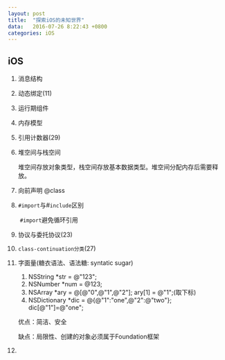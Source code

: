 ```yaml
---
layout: post
title:	"探索iOS的未知世界"
data:	2016-07-26 8:22:43 +0800
categories:	iOS
---
```



## iOS

1. 消息结构

2. 动态绑定(11)

3. 运行期组件

4. 内存模型

5. 引用计数器(29)

6. 堆空间与栈空间

   ​	堆空间存放对象类型，栈空间存放基本数据类型。堆空间分配内存后需要释放。

7. 向前声明 @class

8. `#import`与#`include`区别

   ​	`#import`避免循环引用

9. 协议与委托协议(23)

10. `class-continuation分类`(27)

11. 字面量(糖衣语法、语法糖: syntatic sugar)

    1. NSString *str = @"123";
    2. NSNumber *num = @123;
    3. NSArray *ary = @[@"0",@"1",@"2"];     ary[1] = @"1";(取下标)
    4. NSDictionary *dic =  @{@"1":"one",@"2":@"two"};    dic[@"1"]=@"one";

    优点：简洁、安全

    缺点：局限性、创建的对象必须属于Foundation框架

12. ​

